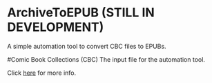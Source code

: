 # ArchiveToEPUB (STILL IN DEVELOPMENT)
A simple automation tool to convert CBC files to EPUBs.

#Comic Book Collections (CBC)
The input file for the automation tool.

Click [here](https://manual.calibre-ebook.com/conversion.html#comic-book-collections) for more info.
